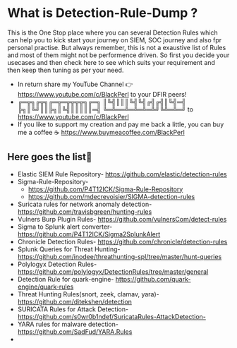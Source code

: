 # What is Detection-Rule-Dump ?
This is the One Stop place where you can several Detection Rules which can help you to kick start your journey on SIEM, SOC journey and also fpr personal practise. But always remember, this is not a exaustive list of Rules and most of them might not be performence driven. So first you decide your usecases and then check here to see which suits your requirement and then keep then tuning as per your need. 
* In return share my YouTube Channel 👉 https://www.youtube.com/c/BlackPerl to your DFIR peers!
* ╔═╦╗╔╦╗╔═╦═╦╦╦╦╗╔═╗
  ║╚╣║║║╚╣╚╣╔╣╔╣║╚╣═╣ 
  ╠╗║╚╝║║╠╗║╚╣║║║║║═╣
  ╚═╩══╩═╩═╩═╩╝╚╩═╩═╝ to https://www.youtube.com/c/BlackPerl 
* If you like to support my creation and pay me back a little, you can buy me a coffee ☕ https://www.buymeacoffee.com/BlackPerl

## Here goes the list🔗

* Elastic SIEM Rule Repository- https://github.com/elastic/detection-rules
* Sigma-Rule-Repository- 
  *   https://github.com/P4T12ICK/Sigma-Rule-Repository
  *   https://github.com/mdecrevoisier/SIGMA-detection-rules
* Suricata rules for network anomaly detection- https://github.com/travisbgreen/hunting-rules
* Vulners Burp Plugin Rules- https://github.com/vulnersCom/detect-rules
* Sigma to Splunk alert converter- https://github.com/P4T12ICK/Sigma2SplunkAlert
* Chronicle Detection Rules- https://github.com/chronicle/detection-rules
* Splunk Queries for Threat Hunting- https://github.com/inodee/threathunting-spl/tree/master/hunt-queries
* Polylogyx Detection Rules- https://github.com/polylogyx/DetectionRules/tree/master/general
* Detection Rule for quark-engine- https://github.com/quark-engine/quark-rules
* Threat Hunting Rules(snort, zeek, clamav, yara)- https://github.com/ditekshen/detection
* SURICATA Rules for Attack Detection- https://github.com/s0wr0b1ndef/SuricataRules-AttackDetection-
* YARA rules for malware detection- https://github.com/SadFud/YARA.Rules
* 


